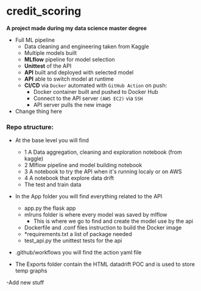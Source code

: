 # credit_scoring
**A project made during my data science master degree**

- Full ML pipeline
    - Data cleaning and engineering taken from Kaggle
    - Multiple models built
    - **MLflow** pipeline for model selection
    - **Unittest** of the API
    - **API** built and deployed with selected model
    - **API** able to switch model at runtime
    - **CI/CD** via `Docker` automated with `GitHub Action` on push:
        - Docker container built and pushed to Docker Hub
        - Connect to the API server `(AWS EC2)` via `SSH`
        - API server pulls the new image
- Change thing here

### Repo structure:
- At the base level you will find
    - 1 A Data aggregation, cleaning and exploration notebook (from kaggle)
    - 2 Mlflow pipeline and model building notebook
    - 3 A notebook to try the API when it's running localy or on AWS 
    - 4 A notebook that explore data drift
    - The test and train data

- In the App folder you will find everything related to the API
    - app.py the flask app 
    - mlruns folder is where every model was saved by mlflow
        - This is where we go to find and create the model use by the api
    - Dockerfile and .conf files instruction to build the Docker image
    - *requirements.txt a list of package needed 
    - test_api.py the unittest tests for the api

- .github/workflows you will find the action yaml file

- The Exports folder contain the HTML datadrift POC and is used to store temp graphs

-Add new stuff
